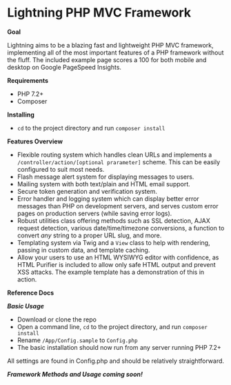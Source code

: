 # Lightning PHP MVC Framework

**Goal**

Lightning aims to be a blazing fast and lightweight PHP MVC framework, implementing all of the most important features of a PHP framework without the fluff. The included example page scores a 100 for both mobile and desktop on Google PageSpeed Insights.

**Requirements**

* PHP 7.2+
* Composer

**Installing**

* `cd` to the project directory and run `composer install`

**Features Overview**

* Flexible routing system which handles clean URLs and implements a `/controller/action/[optional prarameter]` scheme. This can be easily configured to suit most needs.
* Flash message alert system for displaying messages to users.
* Mailing system with both text/plain and HTML email support.
* Secure token generation and verification system.
* Error handler and logging system which can display better error messages than PHP on development servers, and serves custom error pages on production servers (while saving error logs).
* Robust utilities class offering methods such as SSL detection, AJAX request detection, various date/time/timezone conversions, a function to convert *any* string to a proper URL slug, and more.
* Templating system via Twig and a `View` class to help with rendering, passing in custom data, and template caching.
* Allow your users to use an HTML WYSIWYG editor with confidence, as HTML Purifier is included to allow only safe HTML output and prevent XSS attacks. The example template has a demonstration of this in action.

**Reference Docs**

***Basic Usage***

* Download or clone the repo
* Open a command line, `cd` to the project directory, and run `composer install`
* Rename `/App/Config.sample` to `Config.php`
* The basic installation should now run from any server running PHP 7.2+

All settings are found in Config.php and should be relatively straightforward.

***Framework Methods and Usage coming soon!***
